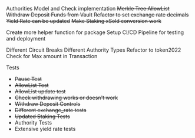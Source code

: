 Authorities Model and Check implementation
~~Merkle Tree AllowList~~
~~Withdraw Deposit Funds from Vault~~
~~Refactor to set exchange rate decimals~~
~~Yield Rate can be updated~~
~~Make Staking xSold conversion work~~

Create more helper function for package
Setup CI/CD Pipeline for testing and deployment

Different Circuit Breaks
Different Authority Types
Refactor to token2022
Check for Max amount in Transaction

Tests
- ~~Pause Test~~
- ~~AllowList Test~~
- ~~AllowList update test~~
- ~~Check withdrawing works or doesn't work~~
- ~~Withdraw Deposit Controls~~
- ~~Different exchange_rate tests~~
- ~~Updated Staking Tests~~
- Authority Tests
- Extensive yield rate tests

